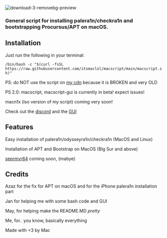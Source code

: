 
![download-3-removebg-preview](https://github.com/itsmaclol/macscript/assets/130684812/0693d09a-ad9f-48a4-b805-18d2396aa8ac)

<h3 align="left">General script for installing palera1n/checkra1n and bootstrapping Procursus/APT on macOS.</h3>

## Installation

Just run the following in your terminal:

`/bin/bash -c "$(curl -fsSL https://raw.githubusercontent.com/itsmaclol/macscript/main/macscript.sh)"`

PS: do NOT use the script on [my cdn](https://cdn.planks.ml/scripts) because it is BROKEN and very OLD

PS 2.0: macscript, macscript-gui is currently in beta! expect issues!

macn1x (iso version of my script) coming very soon!

Check out the [discord](https://discord.gg/4nAfQthY6h)
and the [GUI](https://github.com/itsmaclol/macscript-gui)

## Features
Easy installation of palera1n/odysseyra1n/checkra1n (MacOS and Linux)

Installation of APT and Bootstrap on MacOS (Big Sur and above)

[seprmvr64](github.com/mineek/seprmvr64) coming soon, (mabye)

## Credits
Azaz for the fix for APT on macOS and for the iPhone palera1n installation part

Jan for helping me with some bash code and GUI

May, for helping make the README.MD *pretty*

Me, for.. you know, basically everything

Made with <3 by Mac
